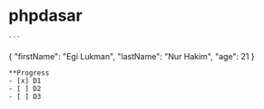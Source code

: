 # phpdasar

	```
{
  "firstName": "Egi Lukman",
  "lastName": "Nur Hakim",
  "age": 21
}
```
**Progress
- [x] D1
- [ ] D2
- [ ] D3
